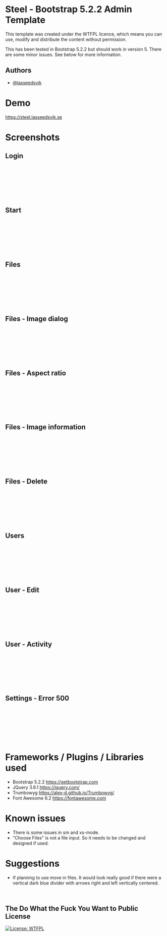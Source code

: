 
# Steel - Bootstrap 5.2.2 Admin Template 

This template was created under the WTFPL licence, which means you can use, modify and distribute the content without permission. 

This has been tested in Bootstrap 5.2.2 but should work in version 5.  There are some minor issues. See below for more information.


## Authors

- [@lasseedsvik](https://www.github.com/lasseedsvik)


# Demo

https://steel.lasseedsvik.se


# Screenshots

## Login 
<img src="screenshots/login.png" alt="" style="margin-bottom: 100px">

## Start

<img src="screenshots/start.png" alt="" style="margin-bottom: 100px">

## Files

<img src="screenshots/files.png" alt="" style="margin-bottom: 100px">

## Files - Image dialog

<img src="screenshots/image-view-dialog.png" alt="" style="margin-bottom: 100px">

## Files - Aspect ratio

<img src="screenshots/image-aspect-ratio.png" alt="" style="margin-bottom: 100px">

## Files - Image information

<img src="screenshots/image-info.png" alt="" style="margin-bottom: 100px">

## Files - Delete

<img src="screenshots/file-delete.png" alt="" style="margin-bottom: 100px">

## Users 

<img src="screenshots/users.png" alt="" style="margin-bottom: 100px">

## User - Edit

<img src="screenshots/user-edit.png" alt="" style="margin-bottom: 100px">

## User - Activity

<img src="screenshots/user-activity.png" alt="" style="margin-bottom: 100px">

## Settings - Error 500

<img src="screenshots/settings-500.png" alt="" style="margin-bottom: 100px">


# Frameworks / Plugins / Libraries used 

- Bootstrap 5.2.2 https://getbootstrap.com
- JQuery 3.6.1 https://jquery.com/
- Trumbowyg https://alex-d.github.io/Trumbowyg/
- Font Awesome 6.2 https://fontawesome.com

# Known issues 

- There is some issues in sm and xs-mode. 
- "Choose Files" is not a file input. So it needs to be changed and designed if used.

# Suggestions

- If planning to use move in files. It would look really good if there were a vertical dark blue divider with arrows right and left vertically centered.

<br>

## The Do What the Fuck You Want to Public License

[![License: WTFPL](https://img.shields.io/badge/License-WTFPL-brightgreen.svg)](http://www.wtfpl.net/about/)    

